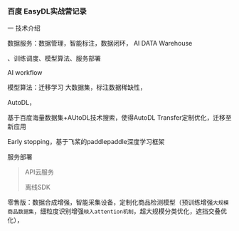 ###                                                                                                          百度 EasyDL实战营记录



一 技术介绍

数据服务：数据管理，智能标注，数据闭环， AI DATA  Warehouse

、训练调度、模型算法、服务部署

AI workflow

模型算法：迁移学习  大数据集，标注数据稀缺性，

AutoDL，

基于百度海量数据集+AUtoDL技术搜索，使得AutoDL Transfer定制优化，迁移至新应用

Early stopping，基于飞桨的paddlepaddle深度学习框架

服务部署

> API云服务
>
> 离线SDK

零售版：数据合成增强，智能采集设备，定制化商品检测模型（预训练增强`大规模商品数据集`，细粒度识别增强`映入attention机制`，超大规模分类优化，遮挡交叠优化），

